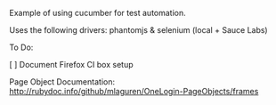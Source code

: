 Example of using cucumber for test automation.

Uses the following drivers: phantomjs & selenium (local + Sauce Labs)

To Do:

[ ] Document Firefox CI box setup

Page Object Documentation:  http://rubydoc.info/github/mlaguren/OneLogin-PageObjects/frames
